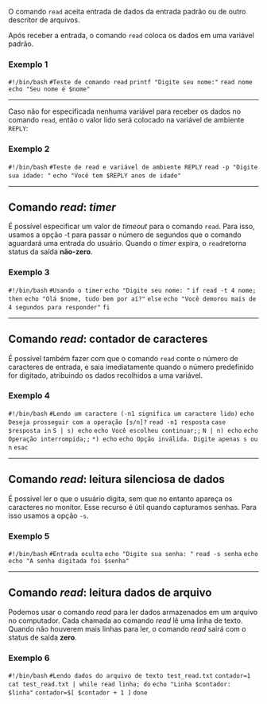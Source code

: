 O comando `read` aceita entrada de dados da entrada padrão ou de outro descritor de arquivos.

Após receber a entrada, o comando `read` coloca os dados em uma variável padrão.

### Exemplo 1
`#!/bin/bash`
`#Teste de comando read`
`printf "Digite seu nome:"`
`read nome`
`echo "Seu nome é $nome"`

---

Caso não for especificada nenhuma variável para receber os dados no comando `read`, então o valor lido será colocado na variável de ambiente `REPLY`:

### Exemplo 2
`#!/bin/bash`
`#Teste de read e variável de ambiente REPLY`
`read -p "Digite sua idade: "`
`echo "Você tem $REPLY anos de idade"`

---
## Comando *read*:  *timer*

É possível especificar um valor de *timeout* para o comando `read`. Para isso, usamos a opção -t para passar o número de segundos que o comando aguardará uma entrada do usuário. Quando o *timer* expira, o `read`retorna status da saída **não-zero**.

### Exemplo 3
`#!/bin/bash`
`#Usando o timer`
`echo "Digite seu nome: "`
`if read -t 4 nome; then`
	`echo "Olá $nome, tudo bem por aí?"`
`else`
	`echo "Você demorou mais de 4 segundos para responder"`
`fi`

---
## Comando *read*: contador de caracteres

É possível também fazer com que o comando `read` conte o número de caracteres de entrada, e saia imediatamente quando o número predefinido for digitado, atribuindo os dados recolhidos a uma variável.

### Exemplo 4
`#!/bin/bash`
`#Lendo um caractere (-n1 significa um caractere lido)`
`echo Deseja prosseguir com a operação [s/n]?`
`read -n1 resposta`
`case $resposta in`
	`S | s) echo`
		`echo Você escolheu continuar;;`
	`N | n) echo`
		`echo Operação interrompida;;`
	`*) echo`
		`echo Opção inválida. Digite apenas s ou n`
`esac`

---
## Comando *read*: leitura silenciosa de dados

É possível ler o que o usuário digita, sem que no entanto apareça os caracteres no monitor. Esse recurso é útil quando capturamos senhas. Para isso usamos a opção `-s`.

### Exemplo 5
`#!/bin/bash`
`#Entrada oculta`
`echo "Digite sua senha: "`
`read -s senha`
`echo`
`echo "A senha digitada foi $senha"`

---
## Comando *read*: leitura dados de arquivo

Podemos usar o comando *read* para ler dados armazenados em um arquivo no computador. Cada chamada ao comando *read* lê uma linha de texto. Quando não houverem mais linhas para ler, o comando *read* sairá com o status de saída **zero**.

### Exemplo 6
`#!/bin/bash`
`#Lendo dados do arquivo de texto test_read.txt`
`contador=1`
`cat test_read.txt | while read linha; do`
	`echo "Linha $contador: $linha"`
	`contador=$[ $contador + 1 ]`
`done`
